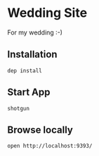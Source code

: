 # Wedding Site

For my wedding :-)


## Installation

    dep install
    

## Start App

    shotgun

## Browse locally

    open http://localhost:9393/



